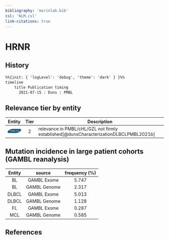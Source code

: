 ```yaml
---
bibliography: 'morinlab.bib'
csl: 'NLM.csl'
link-citations: true
---
```


# HRNR

## History

```mermaid
%%{init: { 'logLevel': 'debug', 'theme': 'dark' } }%%
timeline
    title Publication timing
      2021-07-15 : Duns : PMBL
```


## Relevance tier by entity

|Entity|Tier|Description|
|:------:|:----:|--------------------------------------|
|![PMBL](images/icons/PMBL_tier2.png)|2|relevance in PMBL/cHL/GZL not firmly established[@dunsCharacterizationDLBCLPMBL2021b]|


## Mutation incidence in large patient cohorts (GAMBL reanalysis)

|Entity|source |frequency (%)|
|:------:|:----:|:----:|
|BL|GAMBL Exome |5.747 |
|BL|GAMBL Genome |2.317 |
|DLBCL|GAMBL Exome |5.013 |
|DLBCL|GAMBL Genome |1.128 |
|FL|GAMBL Exome |0.287 |
|MCL|GAMBL Genome |0.585 |


## References


